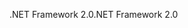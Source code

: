 <span data-ttu-id="d5573-101">.NET Framework 2.0</span><span class="sxs-lookup"><span data-stu-id="d5573-101">.NET Framework 2.0</span></span>